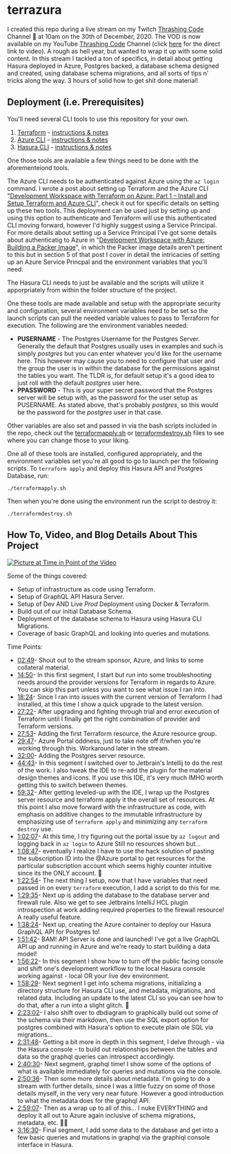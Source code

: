 # terrazura

I created this repo during a live stream on my Twitch [Thrashing Code](https://www.twitch.tv/thrashingcode) Channel 🤘 at 10am on the 30th of December, 2020. The VOD is now available on my YouTube [Thrashing Code](https://youtube.com/thrashingcode) Channel (click [here](https://youtu.be/7glsC88h2Ss) for the direct link to video). A rough as hell year, but wanted to wrap it up with some solid content. In this stream I tackled a ton of specifics, in detail about getting Hasura deployed in Azure, Postgres backed, a database schema designed and created, using database schema migrations, and all sorts of tips n' tricks along the way. 3 hours of solid how to get shit done material!

## Deployment (i.e. Prerequisites)

You'll need several CLI tools to use this repository for your own.

1. [Terraform](https://www.terraform.io/downloads.html) - [instructions & notes](https://compositecode.blog/2019/08/01/development-workspace-with-terraform/)
2. [Azure CLI](https://docs.microsoft.com/en-us/cli/azure/install-azure-cli) - [instructions & notes](https://compositecode.blog/2019/08/01/development-workspace-with-terraform/)
3. [Hasura CLI](https://hasura.io/docs/latest/hasura-cli/install-hasura-cli/) - [instructions & notes](https://compositecode.blog/2020/10/13/hasure-cli-installation-notes/)

One those tools are available a few things need to be done with the aforementeiond tools.

The Azure CLI needs to be authenticated against Azure using the `az login` command. I wrote a post about setting up Terraform and the Azure CLI "[Development Workspace with Terraform on Azure: Part 1 – Install and Setup Terraform and Azure CLI](https://compositecode.blog/2019/08/01/development-workspace-with-terraform/)", check it out for specific details on setting up these two tools. This deployment can be used just by setting up and using this option to authenticate and Terraform will use this authenticated CLI moving forward, however I'd highly suggest using a Service Principal. For more details about setting up a Service Principal I've got some details about authenticatig to Azure in "[Development Workspace with Azure: Building a Packer Image](https://compositecode.blog/2019/08/16/development-workspace-with-terraform-on-azure-part-2-packer-images/)", in which the Packer image details aren't pertinent to this but in section 5 of that post I cover in detail the intricacies of setting up an Azure Service Princpal and the environment variables that you'll need.

The Hasura CLI needs to just be available and the scripts will utilize it apporpriately from within the folder structure of the project.

One these tools are made available and setup with the appropriate security and configuration, several environment variables need to be set so the launch scripts can pull the needed variable values to pass to Terraform for execution. The following are the environment variables needed:

* **PUSERNAME** - The Postgres Username for the Postgres Server. Generally the default that Postgres usually uses in examples and such is simply *postgres* but you can enter whatever you'd like for the username here. This however may cause you to need to configure that user and the group the user is in within the database for the permissions against the tables you want. The TLDR is, for default setup it's a good idea to just roll with the default *postgres* user here.
* **PPASSWORD** - This is your super secret password that the Postgres server will be setup with, as the password for the user setup as PUSERNAME. As stated above, that's probably *postgres*, so this would be the password for the *postgres* user in that case.

Other variables are also set and passed in via the bash scripts included in the repo, check out the [terraformapply.sh](terraformapply.sh) or [terraformdestroy.sh](terraformdestroy.sh) files to see where you can change those to your liking.

One all of these tools are installed, configured appropriately, and the environment variables set you're all good to go to launch per the following scripts. To `terraform apply` and deploy this Hasura API and Postgres Database, run:

`./terraformapply.sh`

Then when you're done using the environment run the script to destroy it:

`./terraformdestroy.sh`

## How To, Video, and Blog Details About This Project

[![Picture at Time in Point of the Video](https://i1.wp.com/compositecode.blog/wp-content/uploads/2021/02/CleanShot-2021-02-19-at-13.56.22.png)](https://youtu.be/7glsC88h2Ss)

Some of the things covered:

* Setup of infrastructure as code using Terraform.
* Setup of GraphQL API Hasura Server.
* Setup of Dev AND Live *Prod* Deployment using Docker & Terraform.
* Build out of our initial Database Schema.
* Deployment of the database schema to Hasura using Hasura CLI Migrations.
* Coverage of basic GraphQL and looking into queries and mutations.

Time Points:

* <a href="https://youtu.be/7glsC88h2Ss/watch?v=7glsC88h2Ss&amp;t=169s" target="_blank">02:49</a>​ - Shout out to the stream sponsor, Azure, and links to some collateral material.
* <a href="https://youtu.be/7glsC88h2Ss/watch?v=7glsC88h2Ss&amp;t=890s" target="_blank">14:50</a>​ - In this first segment, I start but run into some troubleshooting needs around the provider versions for Terraform in regards to Azure. You can skip this part unless you want to see what issue I ran into.
* <a href="https://youtu.be/7glsC88h2Ss/watch?v=7glsC88h2Ss&amp;t=1104s" target="_blank">18:24</a>​ - Since I ran into issues with the current version of Terraform I had installed, at this time I show a quick upgrade to the latest version.
* <a href="https://youtu.be/7glsC88h2Ss/watch?v=7glsC88h2Ss&amp;t=1642s" target="_blank">27:22</a>​ - After upgrading and fighting through trial and error execution of Terraform until I finally get the right combination of provider and Terraform versions.
* <a href="https://youtu.be/7glsC88h2Ss/watch?v=7glsC88h2Ss&amp;t=1673s" target="_blank">27:53</a>​ - Adding the first Terraform resource, the Azure resource group.
* <a href="https://youtu.be/7glsC88h2Ss/watch?v=7glsC88h2Ss&amp;t=1787s" target="_blank">29:47</a>​ - Azure Portal oddness, just to take note off if/when you're working through this. Workaround later in the stream.
* <a href="https://youtu.be/7glsC88h2Ss/watch?v=7glsC88h2Ss&amp;t=1920s" target="_blank">32:00</a>​ - Adding the Postgres server resource.
* <a href="https://youtu.be/7glsC88h2Ss/watch?v=7glsC88h2Ss&amp;t=2683s" target="_blank">44:43</a>​ - In this segment I switched over to Jetbrain's Intellij to do the rest of the work. I also tweak the IDE to re-add the plugin for the material design themes and icons. If you use this IDE, it's very much IMHO worth getting this to switch between themes.
* <a href="https://youtu.be/7glsC88h2Ss/watch?v=7glsC88h2Ss&amp;t=3572s" target="_blank">59:32</a>​ - After getting leveled-up with the IDE, I wrap up the Postgres server resource and terraform apply it the overall set of resources. At this point I also move forward with the infrastructure as code, with emphasis on additive changes to the immutable infrastructure by emphasizing use of `terraform apply` and minimizing any `terraform destroy` use.
* <a href="https://youtu.be/7glsC88h2Ss/watch?v=7glsC88h2Ss&amp;t=3727s" target="_blank">1:02:07</a>​ - At this time, I try figuring out the portal issue by `az logout` and logging back in `az login` to Azure Still no resources shown but...
* <a href="https://youtu.be/7glsC88h2Ss/watch?v=7glsC88h2Ss&amp;t=4127s" target="_blank">1:08:47</a>​ - eventually I realize I have to use the hack solution of pasting the subscription ID into the 
@Azure portal to get resources for the particular subscription account which seems highly counter intuitive since its the ONLY account. 🧐
* <a href="https://youtu.be/7glsC88h2Ss/watch?v=7glsC88h2Ss&amp;t=4974s" target="_blank">1:22:54</a>​ - The next thing I setup, now that I have variables that need passed in on every `terraform` execution, I add a script to do this for me.
* <a href="https://youtu.be/7glsC88h2Ss/watch?v=7glsC88h2Ss&amp;t=5375s" target="_blank">1:29:35</a>​ - Next up is adding the database to the database server and firewall rule. Also we get to see Jetbrains IntelliJ HCL plugin introspection at work adding required properties to the firewall resource! A really useful feature.
* <a href="https://youtu.be/7glsC88h2Ss/watch?v=7glsC88h2Ss&amp;t=5904s" target="_blank">1:38:24</a>​ - Next up, creating the Azure container to deploy our Hasura GraphQL API for Postgres to!
* <a href="https://youtu.be/7glsC88h2Ss/watch?v=7glsC88h2Ss&amp;t=6702s" target="_blank">1:51:42</a>​ - BAM! API Server is done and launched! I've got a live GraphQL API up and running in Azure and we're ready to start building a data model!
* <a href="https://youtu.be/7glsC88h2Ss/watch?v=7glsC88h2Ss&amp;t=6982s" target="_blank">1:56:22</a>​ - In this segment I show how to turn off the public facing console and shift one's development workflow to the local Hasura console working against - local OR your live dev environment.
* <a href="https://youtu.be/7glsC88h2Ss/watch?v=7glsC88h2Ss&amp;t=7109s" target="_blank">1:58:29</a>​ - Next segment I get into schema migrations, initializing a directory structure for Hasura CLI use, and metadata, migrations, and related data. Including an update to the latest CLI so you can see how to do that, after a run into a slight glitch. 😬
* <a href="https://youtu.be/7glsC88h2Ss/watch?v=7glsC88h2Ss&amp;t=8582s" target="_blank">2:23:02</a>​ - I also shift over to dbdiagram to graphically build out some of the schema via their markdown, then use the SQL export option for postgres combined with Hasura's option to execute plain ole SQL via migrations...
* <a href="https://youtu.be/7glsC88h2Ss/watch?v=7glsC88h2Ss&amp;t=9108s" target="_blank">2:31:48</a>​ - Getting a bit more in depth in this segment, I delve through - via the Hasura console - to build out relationships between the tables and data so the graphql queries can introspect accordingly.
* <a href="https://youtu.be/7glsC88h2Ss/watch?v=7glsC88h2Ss&amp;t=9630s" target="_blank">2:40:30</a>​ - Next segment, graphql time! I show some of the options of what is available immediately for queries and mutations via the console.
* <a href="https://youtu.be/7glsC88h2Ss/watch?v=7glsC88h2Ss&amp;t=10236s" target="_blank">2:50:36</a>​ - Then some more details about metadata. I'm going to do a stream with further details, since I was a little fuzzy on some of those details myself, in the very very near future. However a good introduction to what the metadata does for the graphql API.
* <a href="https://youtu.be/7glsC88h2Ss/watch?v=7glsC88h2Ss&amp;t=10747s" target="_blank">2:59:07</a>​ - Then as a wrap up to all of this... I nuke EVERYTHING and deploy it all out to Azure again inclusive of schema migrations, metadata, etc. 🤘🏻
* <a href="https://youtu.be/7glsC88h2Ss/watch?v=7glsC88h2Ss&amp;t=11790s" target="_blank">3:16:30</a>​ - Final segment, I add some data to the database and get into a few basic queries and mutations in graphql via the graphiql console interface in Hasura.
